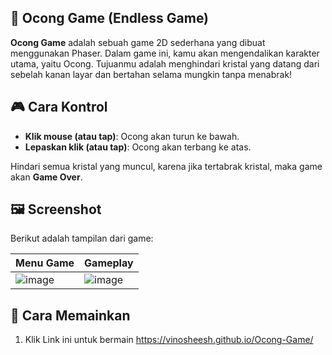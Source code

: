 ## 👻 Ocong Game (Endless Game)

**Ocong Game** adalah sebuah game 2D sederhana yang dibuat menggunakan Phaser. Dalam game ini, kamu akan mengendalikan karakter utama, yaitu Ocong. Tujuanmu adalah menghindari kristal yang datang dari sebelah kanan layar dan bertahan selama mungkin tanpa menabrak!

## 🎮 Cara Kontrol
- **Klik mouse (atau tap)**: Ocong akan turun ke bawah.
- **Lepaskan klik (atau tap)**: Ocong akan terbang ke atas.

Hindari semua kristal yang muncul, karena jika tertabrak kristal, maka game akan **Game Over**.

## 🖼️ Screenshot
Berikut adalah tampilan dari game:

| Menu Game | Gameplay |
|-----------|----------|
| ![image](https://github.com/user-attachments/assets/5f80493a-e0b9-413b-88b5-852436ff76c7) | ![image](https://github.com/user-attachments/assets/ff1041c6-155a-4bb0-a24d-281b0dd9c840) |


## 🚀 Cara Memainkan
1. Klik Link ini untuk bermain
   https://vinosheesh.github.io/Ocong-Game/
